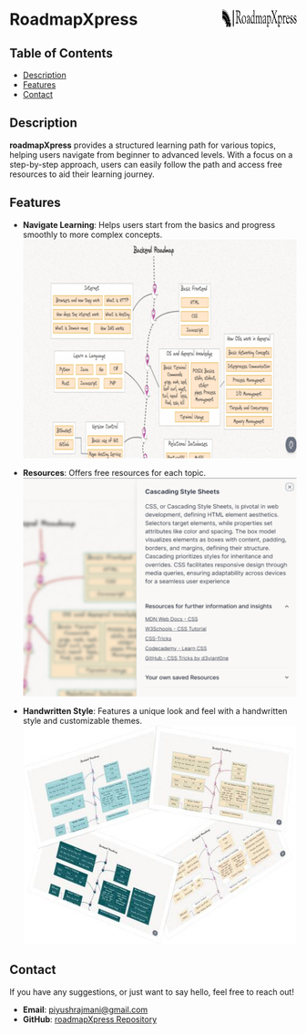 # RoadmapXpress <img src="https://github.com/piyushmani/RoadmapXpress/blob/main/assets/test1.png" align="right" width="130" height="30" alt="roadmapXpress Logo">


## Table of Contents

- [Description](#description)
- [Features](#features)
- [Contact](#contact)

## Description

**roadmapXpress** provides a structured learning path for various topics, helping users navigate from beginner to advanced levels. With a focus on a step-by-step approach, users can easily follow the path and access free resources to aid their learning journey.

## Features


- **Navigate Learning**: Helps users start from the basics and progress smoothly to more complex concepts.
  ![Navigate Learning](https://github.com/piyushmani/RoadmapXpress/blob/main/assets/roadmap.png)

- **Resources**: Offers free resources for each topic.
  ![Resources](https://github.com/piyushmani/RoadmapXpress/blob/main/assets/resources.png)

- **Handwritten Style**: Features a unique look and feel with a handwritten style and customizable themes.
  ![Handwritten Style](https://github.com/piyushmani/RoadmapXpress/blob/main/assets/theme.jpg)

## Contact

If you have any suggestions, or just want to say hello, feel free to reach out!

- **Email**: [piyushrajmani@gmail.com](mailto:piyushrajmani@gmail.com)
- **GitHub**: [roadmapXpress Repository](https://github.com/piyushmani/RoadmapXpress)

